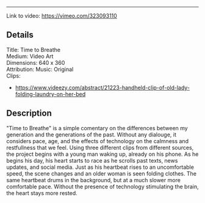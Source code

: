 -----

Link to video: https://vimeo.com/323093110

## Details

Title: Time to Breathe <br>
Medium: Video Art<br>
Dimensions: 640 x 360 <br>
Attribution: Music: Original<br>
Clips:
* https://www.videezy.com/abstract/21223-handheld-clip-of-old-lady-folding-laundry-on-her-bed<br>
## Description

"Time to Breathe" is a simple comentary on the differences between my generation and the generations of the past. Without any dialouge, it considers pace, age, and the effects of technology on the calmness and restfullness that we feel. Using three different clips from different sources, the project begins with a young man waking up, already on his phone. As he begins his day, his heart starts to race as he scrolls past texts, news updates, and social media. Just as his heartbeat rises to an uncomfortable speed, the scene changes and an older woman is seen folding clothes. The same heartbeat drums in the background, but at a much slower more comfortable pace. Without the presence of technology stimulating the brain, the heart stays more rested.<br>
